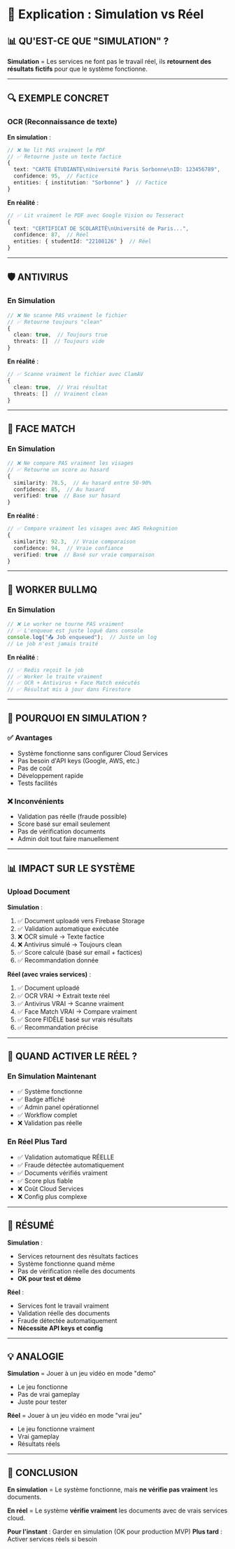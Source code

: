 # 🤔 Explication : Simulation vs Réel

## 📊 QU'EST-CE QUE "SIMULATION" ?

**Simulation** = Les services ne font pas le travail réel, ils **retournent des résultats fictifs** pour que le système fonctionne.

---

## 🔍 EXEMPLE CONCRET

### OCR (Reconnaissance de texte)

**En simulation** :
```typescript
// ❌ Ne lit PAS vraiment le PDF
// ✅ Retourne juste un texte factice
{
  text: "CARTE ÉTUDIANTE\nUniversité Paris Sorbonne\nID: 123456789",
  confidence: 95,  // Factice
  entities: { institution: "Sorbonne" }  // Factice
}
```

**En réalité** :
```typescript
// ✅ Lit vraiment le PDF avec Google Vision ou Tesseract
{
  text: "CERTIFICAT DE SCOLARITÉ\nUniversité de Paris...",
  confidence: 87,  // Réel
  entities: { studentId: "22108126" }  // Réel
}
```

---

## 🛡️ ANTIVIRUS

### En Simulation
```typescript
// ❌ Ne scanne PAS vraiment le fichier
// ✅ Retourne toujours "clean"
{
  clean: true,  // Toujours true
  threats: []  // Toujours vide
}
```

**En réalité** :
```typescript
// ✅ Scanne vraiment le fichier avec ClamAV
{
  clean: true,  // Vrai résultat
  threats: []  // Vraiment clean
}
```

---

## 📸 FACE MATCH

### En Simulation
```typescript
// ❌ Ne compare PAS vraiment les visages
// ✅ Retourne un score au hasard
{
  similarity: 78.5,  // Au hasard entre 50-90%
  confidence: 85,  // Au hasard
  verified: true  // Base sur hasard
}
```

**En réalité** :
```typescript
// ✅ Compare vraiment les visages avec AWS Rekognition
{
  similarity: 92.3,  // Vraie comparaison
  confidence: 94,  // Vraie confiance
  verified: true  // Basé sur vraie comparaison
}
```

---

## 🤖 WORKER BULLMQ

### En Simulation
```typescript
// ❌ Le worker ne tourne PAS vraiment
// ✅ L'enqueue est juste logué dans console
console.log("📤 Job enqueued");  // Juste un log
// Le job n'est jamais traité
```

**En réalité** :
```typescript
// ✅ Redis reçoit le job
// ✅ Worker le traite vraiment
// ✅ OCR + Antivirus + Face Match exécutés
// ✅ Résultat mis à jour dans Firestore
```

---

## 🎯 POURQUOI EN SIMULATION ?

### ✅ Avantages
- Système fonctionne sans configurer Cloud Services
- Pas besoin d'API keys (Google, AWS, etc.)
- Pas de coût
- Développement rapide
- Tests facilités

### ❌ Inconvénients
- Validation pas réelle (fraude possible)
- Score basé sur email seulement
- Pas de vérification documents
- Admin doit tout faire manuellement

---

## 📊 IMPACT SUR LE SYSTÈME

### Upload Document
**Simulation** :
1. ✅ Document uploadé vers Firebase Storage
2. ✅ Validation automatique exécutée
3. ❌ OCR simulé → Texte factice
4. ❌ Antivirus simulé → Toujours clean
5. ✅ Score calculé (basé sur email + factices)
6. ✅ Recommandation donnée

**Réel (avec vraies services)** :
1. ✅ Document uploadé
2. ✅ OCR VRAI → Extrait texte réel
3. ✅ Antivirus VRAI → Scanne vraiment
4. ✅ Face Match VRAI → Compare vraiment
5. ✅ Score FIDÈLE basé sur vrais résultats
6. ✅ Recommandation précise

---

## 🎯 QUAND ACTIVER LE RÉEL ?

### En Simulation Maintenant
- ✅ Système fonctionne
- ✅ Badge affiché
- ✅ Admin panel opérationnel
- ✅ Workflow complet
- ❌ Validation pas réelle

### En Réel Plus Tard
- ✅ Validation automatique RÉELLE
- ✅ Fraude détectée automatiquement
- ✅ Documents vérifiés vraiment
- ✅ Score plus fiable
- ❌ Coût Cloud Services
- ❌ Config plus complexe

---

## 🎊 RÉSUMÉ

**Simulation** :
- Services retournent des résultats factices
- Système fonctionne quand même
- Pas de vérification réelle des documents
- **OK pour test et démo**

**Réel** :
- Services font le travail vraiment
- Validation réelle des documents
- Fraude détectée automatiquement
- **Nécessite API keys et config**

---

## 💡 ANALOGIE

**Simulation** = Jouer à un jeu vidéo en mode "demo"
- Le jeu fonctionne
- Pas de vrai gameplay
- Juste pour tester

**Réel** = Jouer à un jeu vidéo en mode "vrai jeu"
- Le jeu fonctionne vraiment
- Vrai gameplay
- Résultats réels

---

## 🎯 CONCLUSION

**En simulation** = Le système fonctionne, mais **ne vérifie pas vraiment** les documents.

**En réel** = Le système **vérifie vraiment** les documents avec de vrais services cloud.

**Pour l'instant** : Garder en simulation (OK pour production MVP)
**Plus tard** : Activer services réels si besoin

